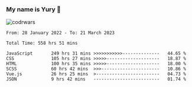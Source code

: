 ### My name is Yury 👋 
![codrwars](https://www.codewars.com/users/litury/badges/micro) 


<!--START_SECTION:waka-->

```text
From: 28 January 2022 - To: 21 March 2023

Total Time: 558 hrs 51 mins

JavaScript       249 hrs 31 mins >>>>>>>>>>>--------------   44.65 %
CSS              105 hrs 27 mins >>>>>--------------------   18.87 %
HTML             100 hrs 35 mins >>>>>--------------------   18.00 %
SCSS             60 hrs 42 mins  >>>----------------------   10.86 %
Vue.js           26 hrs 25 mins  >------------------------   04.73 %
JSON             9 hrs 42 mins   -------------------------   01.74 %
```

<!--END_SECTION:waka-->

